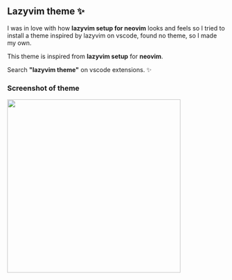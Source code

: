 ## Lazyvim theme ✨

I was in love with how **lazyvim setup for neovim** looks and feels so I tried to install a theme inspired by lazyvim on vscode, found no theme, so I made my own.

This theme is inspired from **lazyvim setup** for **neovim**. 

Search **"lazyvim theme"** on vscode extensions. ✨

### Screenshot of theme

<img height="400px" src="https://github.com/shubhsharma19/lazy-theme/assets/69891912/d8c49850-b675-47fb-99bf-242112cce869">
